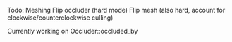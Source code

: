 Todo:
Meshing
Flip occluder (hard mode)
Flip mesh (also hard, account for clockwise/counterclockwise culling)

Currently working on Occluder::occluded_by